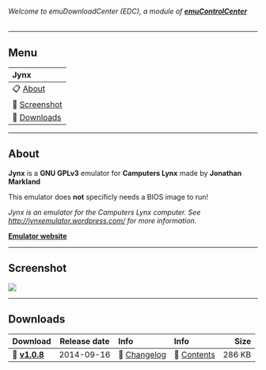 ###### Welcome to emuDownloadCenter (EDC), a module of [**emuControlCenter**](https://github.com/PhoenixInteractiveNL/emuControlCenter/wiki/)
***
## Menu
| **Jynx** |
|:---------|
| :clipboard: [About](#about) |
| :sunrise: [Screenshot](#screenshot) |
| :floppy_disk: [Downloads](#downloads) |
***
## About
**Jynx** is a **GNU GPLv3** emulator for **Camputers Lynx** made by **Jonathan Markland**

This emulator does **not** specificly needs a BIOS image to run!

_Jynx is an emulator for the Camputers Lynx computer. See http://jynxemulator.wordpress.com/ for more information._

[**Emulator website**](http://github.com/jonathan-markland/Jynx)
***
## Screenshot
![](https://raw.githubusercontent.com/PhoenixInteractiveNL/emuDownloadCenter/master/hooks/jynx/screen.jpg)
***
## Downloads
| Download | Release date  | Info       | Info       | Size       |
|:---------|:-------------:|:-----------|:-----------|-----------:|
| :floppy_disk: [**v1.0.8**](https://github.com/PhoenixInteractiveNL/edc-repo0002/raw/master/jynx/1.0.8.7z) | 2014-09-16 | :page_facing_up: [Changelog](https://github.com/PhoenixInteractiveNL/edc-repo0002/blob/master/jynx/1.0.8_changelog.txt) | :mag_right: [Contents](https://github.com/PhoenixInteractiveNL/edc-repo0002/blob/master/jynx/1.0.8_contents.txt) | 286 KB |
